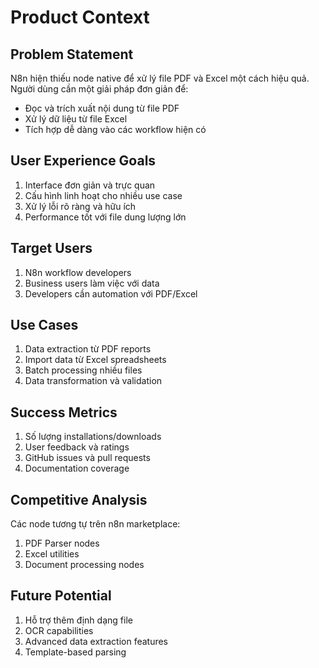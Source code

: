 # Product Context

## Problem Statement

N8n hiện thiếu node native để xử lý file PDF và Excel một cách hiệu quả. Người dùng cần một giải pháp đơn giản để:

- Đọc và trích xuất nội dung từ file PDF
- Xử lý dữ liệu từ file Excel
- Tích hợp dễ dàng vào các workflow hiện có

## User Experience Goals

1. Interface đơn giản và trực quan
2. Cấu hình linh hoạt cho nhiều use case
3. Xử lý lỗi rõ ràng và hữu ích
4. Performance tốt với file dung lượng lớn

## Target Users

1. N8n workflow developers
2. Business users làm việc với data
3. Developers cần automation với PDF/Excel

## Use Cases

1. Data extraction từ PDF reports
2. Import data từ Excel spreadsheets
3. Batch processing nhiều files
4. Data transformation và validation

## Success Metrics

1. Số lượng installations/downloads
2. User feedback và ratings
3. GitHub issues và pull requests
4. Documentation coverage

## Competitive Analysis

Các node tương tự trên n8n marketplace:

1. PDF Parser nodes
2. Excel utilities
3. Document processing nodes

## Future Potential

1. Hỗ trợ thêm định dạng file
2. OCR capabilities
3. Advanced data extraction features
4. Template-based parsing
